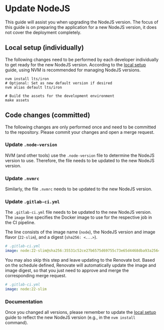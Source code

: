 # Update NodeJS

This guide will assist you when upgrading the NodeJS version. The focus of this guide is on preparing the application for a new NodeJS
version, it does not cover the deployment completely.

## Local setup (individually)

The following changes need to be performed by each developer individually to get ready for the new NodeJS version.
According to the [local setup](./index.md) guide, using NVM is recommended for managing NodeJS versions.

```shell
nvm install lts/iron
# Optional: Set as new default version if desired
nvm alias default lts/iron

# Build the assets for the development environment
make assets
```

## Code changes (committed)

The following changes are only performed once and need to be committed to the repository.
Please commit your changes and open a merge request.

### Update `.node-version`

NVM (and other tools) use the `.node-version` file to determine the NodeJS version to use. Therefore, the file needs to be
updated to the new NodeJS version.

### Update `.nvmrc`

Similarly, the file `.nvmrc` needs to be updated to the new NodeJS version.

### Update `.gitlab-ci.yml`

The `.gitlab-ci.yml` file needs to be updated to the new NodeJS version. The `image` line specifies the Docker image to
use for the respective job in the CI pipeline.

The line consists of the image name (`node`), the NodeJS version and image flavor (`22-slim`), and a digest (`sha256: <...>`).

```yaml
# .gitlab-ci.yml
image: node:22-slim@sha256:35531c52ce27b6575d69755c73e65d4468dba93a25644eed56dc12879cae9213
```

You may also skip this step and leave updating to the Renovate bot. Based on the schedule defined, Renovate will automatically update the image and image digest, so that you just need to approve and merge the corresponding merge request.

```yaml
# .gitlab-ci.yml
image: node:22-slim
```

### Documentation

Once you changed all versions, please remember to update the
[local setup](./index.md) guide to reflect the new NodeJS version (e.g., in the `nvm install` command).
